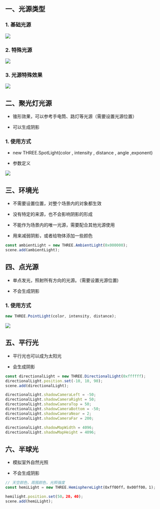 ## 一、光源类型

### 1. 基础光源

![](D:\系统默认\桌面\code\Project\k-blog\docs\public\three.js\2023-05-07-15-59-17-image.png)

### 2. 特殊光源

![](D:\系统默认\桌面\code\Project\k-blog\docs\public\three.js\2023-05-07-15-59-56-image.png)

### 3. 光源特殊效果

![](D:\系统默认\桌面\code\Project\k-blog\docs\public\three.js\2023-05-07-16-01-15-image.png)



## 二、聚光灯光源

- 锥形效果，可以参考手电筒、路灯等光源（需要设置光源位置）

- 可以生成阴影

### 1. 使用方式

- new THREE.SpotLight(color , intensity , distance , angle ,exponent)

- 参数定义

![](D:\系统默认\桌面\code\Project\k-blog\docs\public\three.js\2023-05-07-16-04-23-image.png)

## 三、环境光

- 不需要设置位置，对整个场景内的对象都生效

- 没有特定的来源，也不会影响阴影的形成

- 不能作为场景内的唯一光源，需要配合其他光源使用

- 用来减弱阴影，或者给物体添加一些颜色



```js
const ambientLight = new THREE.AmbientLight(0x000000);
scene.add(ambientLight);
```



## 四、点光源

- 单点发光，照射所有方向的光源。（需要设置光源位置)

- 不会生成阴影

### 1. 使用方式

```js
new THREE.PointLight(color, intensity, distance);
```

![](D:\系统默认\桌面\code\Project\k-blog\docs\public\three.js\2023-05-07-16-48-00-image.png)



## 五、平行光

- 平行光也可以成为太阳光

- 会生成阴影



```js
const directionalLight = new THREE.DirectionalLight(0xffffff);
directionalLight.position.set(-10, 10, 90);
scene.add(directionalLight);
```

```js
directionalLight.shadowCameraLeft = -50;
directionalLight.shadowCameraRight = 50;
directionalLight.shadowCameraTop = 50;
directionalLight.shadowCameraBottom = -50;
directionalLight.shadowCameraNear = 2;
directionalLight.shadowCameraFar = 200;
```

```js
directionalLight.shadowMapWidth = 4096;
directionalLight.shadowMapHeight = 4096;
```



## 六、半球光

- 模拟室外自然光照

- 不会生成阴影



```js
// 天空颜色，周围颜色，光照强度
const hemiLight = new THREE.HemisphereLight(Oxff00ff，0x00ff00，1);

hemilight.position.set(50，20，40);
scene.add(hemiLight);
```
